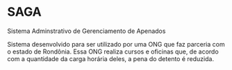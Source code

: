 # SAGA
Sistema Adminstrativo de Gerenciamento de Apenados

Sistema desenvolvido para ser utilizado por uma ONG que faz parceria com o estado de Rondônia. Essa ONG realiza cursos e oficinas que, de acordo com a quantidade da carga horária deles, a pena do detento é reduzida.

